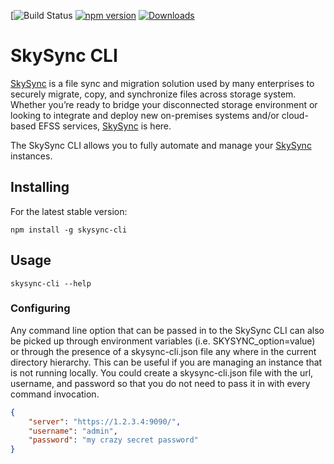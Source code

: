 [![Build Status](https://dev.azure.com/skysync/skysync/_apis/build/status/cli-ci?branchName=master&label=Build)
[![npm version](https://badge.fury.io/js/skysync-cli.svg)](https://www.npmjs.com/package/skysync-cli)
[![Downloads](https://img.shields.io/npm/dm/skysync-cli.svg)](https://www.npmjs.com/package/skysync-cli)

# SkySync CLI

[SkySync](https://www.skysync.com/) is a file sync and migration solution used by many enterprises to securely migrate, copy, and synchronize files across storage system. Whether you’re ready to bridge your disconnected storage environment or looking to integrate and deploy new on-premises systems and/or cloud-based EFSS services, [SkySync](https://www.skysync.com/) is here. 

The SkySync CLI allows you to fully automate and manage your [SkySync](https://www.skysync.com/) instances.

## Installing

For the latest stable version:

```shell
npm install -g skysync-cli
```

## Usage

```shell
skysync-cli --help
```

### Configuring

Any command line option that can be passed in to the SkySync CLI can also be picked up through environment variables (i.e. SKYSYNC_option=value) or through the presence of a skysync-cli.json file any where in the current directory hierarchy. This can be useful if you are managing an instance that is not running locally. You could create a skysync-cli.json file with the url, username, and password so that you do not need to pass it in with every command invocation.

```json
{
	"server": "https://1.2.3.4:9090/",
	"username": "admin",
	"password": "my crazy secret password"
}
```
